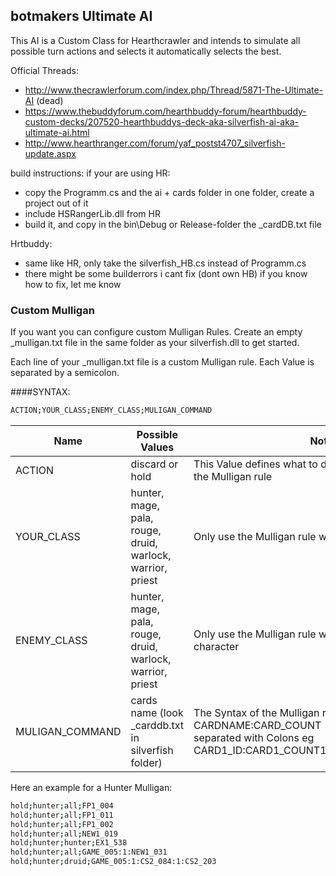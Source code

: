 ## botmakers Ultimate AI
This AI is a Custom Class for Hearthcrawler and intends to simulate all possible turn actions and selects it automatically selects the best.

Official Threads:
- http://www.thecrawlerforum.com/index.php/Thread/5871-The-Ultimate-AI (dead)
- https://www.thebuddyforum.com/hearthbuddy-forum/hearthbuddy-custom-decks/207520-hearthbuddys-deck-aka-silverfish-ai-aka-ultimate-ai.html
- http://www.hearthranger.com/forum/yaf_postst4707_silverfish-update.aspx

build instructions:
if your are using HR:
- copy the Programm.cs and the ai + cards folder in one folder, create a project out of it
- include HSRangerLib.dll from HR
- build it, and copy in the bin\Debug or Release-folder the _cardDB.txt file

Hrtbuddy:
- same like HR, only take the silverfish_HB.cs instead of Programm.cs
- there might be some builderrors i cant fix (dont own HB) if you know how to fix, let me know

### Custom Mulligan
If you want you can configure custom Mulligan Rules. Create an empty _mulligan.txt file in the same folder as your silverfish.dll to get started.

Each line of your _mulligan.txt file is a custom Mulligan rule. Each Value is separated by a semicolon. 

####SYNTAX:
```bash
ACTION;YOUR_CLASS;ENEMY_CLASS;MULIGAN_COMMAND
```

Name  | Possible Values | Notes
------------- | ------------- | -------------
ACTION  | discard or hold | This Value defines what to do with the cards matching the Mulligan rule
YOUR_CLASS  | hunter, mage, pala, rouge, druid, warlock, warrior, priest | Only use the Mulligan rule when you play this character
ENEMY_CLASS | hunter, mage, pala, rouge, druid, warlock, warrior, priest | Only use the Mulligan rule when you play against this character
MULIGAN_COMMAND | cards name (look _carddb.txt in silverfish folder) | The Syntax of the Mulligan rule is CARDNAME:CARD_COUNT - multiple cards are separated with Colons eg CARD1_ID:CARD1_COUNT1:CARD2_ID:CARD2_COUNT

Here an example for a Hunter Mulligan:

```bash
hold;hunter;all;FP1_004
hold;hunter;all;FP1_011
hold;hunter;all;FP1_002
hold;hunter;all;NEW1_019
hold;hunter;hunter;EX1_538
hold;hunter;all;GAME_005:1:NEW1_031
hold;hunter;druid;GAME_005:1:CS2_084:1:CS2_203
```



